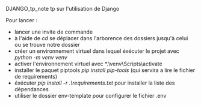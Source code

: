 DJANGO_tp_note
tp sur l'utilisation de Django

Pour lancer : 
- lancer une invite de commande 
- à l'aide de *cd* se déplacer dans l'arborence des dossiers jusqu'à celui ou se trouve notre dossier
- créer un environnement virtuel dans lequel éxécuter le projet avec *python -m venv venv*
- activer l'environnement virtuel avec *.\venv\Scripts\activate 
- installer le paquet piptools *pip install pip-tools* (qui servira a lire le fichier de requirements)
- éxécuter *pip install -r .\requirements.txt* pour installer la liste des dépendances
- utiliser le dossier env-template pour configurer le fichier .env 
